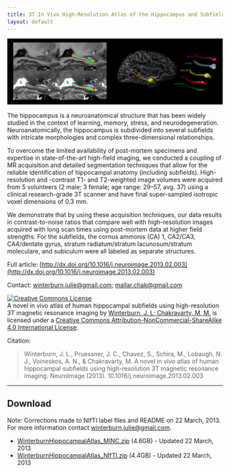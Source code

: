 ```yaml
---
title: 3T In Vivo High-Resolution Atlas of the Hippocampus and Subfields
layout: default
---
```

![Winterburn Atlas Montage](images/winterburn_atlas_montage_1024.png "Winterburn Atlas Montage")

The hippocampus is a neuroanatomical structure that has been widely studied in the context of learning, memory, stress, and neurodegeneration. Neuroanatomically, the hippocampus is subdivided into several subfields with intricate morphologies and complex three-dimensional relationships. 

To overcome the limited availability of post-mortem specimens and expertise in state-of-the-art high-field imaging, we conducted a coupling of MR acquisition and detailed segmentation techniques that allow for the reliable identification of hippocampal anatomy (including subfields). High-resolution and -contrast T1- and T2-weighted image volumes were acquired from 5 volunteers (2 male; 3 female; age range: 29–57, avg. 37) using a clinical research-grade 3T scanner and have final super-sampled isotropic voxel dimensions of 0.3 mm. 

We demonstrate that by using these acquisition techniques, our data results in contrast-to-noise ratios that compare well with high-resolution images acquired with long scan times using post-mortem data at higher field strengths. For the subfields, the cornus ammonis (CA) 1, CA2/CA3, CA4/dentate gyrus, stratum radiatum/stratum lacunosum/stratum moleculare, and subiculum were all labeled as separate structures. 

Full article: [http://dx.doi.org/10.1016/j.neuroimage.2013.02.003](http://dx.doi.org/10.1016/j.neuroimage.2013.02.003) 

Contact: winterburn.julie@gmail.com; mallar.chak@gmail.com

<a rel="license" href="http://creativecommons.org/licenses/by-nc-sa/4.0/"><img alt="Creative Commons License" style="border-width:0" src="https://i.creativecommons.org/l/by-nc-sa/4.0/88x31.png" /></a><br /><span xmlns:dct="http://purl.org/dc/terms/" href="http://purl.org/dc/dcmitype/StillImage" property="dct:title" rel="dct:type">A novel in vivo atlas of human hippocampal subfields using high-resolution 3T magnetic resonance imaging</span> by <a xmlns:cc="http://creativecommons.org/ns#" href="http://cobralab.ca/Hippocampus" property="cc:attributionName" rel="cc:attributionURL">Winterburn, J. L; Chakravarty, M, M.</a> is licensed under a <a rel="license" href="http://creativecommons.org/licenses/by-nc-sa/4.0/">Creative Commons Attribution-NonCommercial-ShareAlike 4.0 International License</a>.

Citation: 

> Winterburn, J. L., Pruessner, J. C., Chavez, S., Schira, M., Lobaugh, N. J., Voineskos, A. N., & Chakravarty, M. A novel in vivo atlas of human hippocampal subfields using high-resolution 3T magnetic resonance imaging. NeuroImage (2013). 10.1016/j.neuroimage.2013.02.003

----

## Download

Note: Corrections made to NIfTI label files and README on 22 March, 2013. For more information contact winterburn.julie@gmail.com.

 - [WinterburnHippocampalAtlas_MINC.zip](https://docs.google.com/forms/d/1dXcUdrQMxDY8f4qKIAJAEATb8Jn1Hz5m1cy7PwdBR_s/viewform) (4.6GB) - Updated 22 March, 2013
 - [WinterburnHippocampalAtlas_NIfTI.zip](https://docs.google.com/forms/d/1dXcUdrQMxDY8f4qKIAJAEATb8Jn1Hz5m1cy7PwdBR_s/viewform) (4.4GB) - Updated 22 March, 2013

